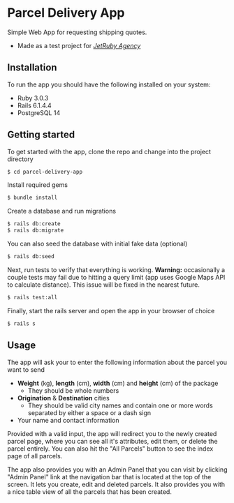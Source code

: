 # Parcel Delivery App
Simple Web App for requesting shipping quotes.
* Made as a test project for [_JetRuby Agency_](https://jetruby.com/)

## Installation
To run the app you should have the following installed on your system:
* Ruby 3.0.3
* Rails 6.1.4.4
* PostgreSQL 14


## Getting started
To get started with the app, clone the repo and change into the project directory
```bash
$ cd parcel-delivery-app
```

Install required gems
```bash
$ bundle install
```

Create a database and run migrations
```bash
$ rails db:create
$ rails db:migrate
```

You can also seed the database with initial fake data (optional)
```bash
$ rails db:seed
```

Next, run tests to verify that everything is working. 
**Warning:** occasionally a couple tests may fail due to hitting a query limit (app uses Google Maps API to calculate distance). This issue will be fixed in the nearest future.
```bash
$ rails test:all
```

Finally, start the rails server and open the app in your browser of choice
```bash
$ rails s
```

## Usage
The app will ask your to enter the following information about the parcel you want to send
* **Weight** (kg), **length** (cm), **width** (cm) and **height** (cm) of the package
  * They should be whole numbers
* **Origination** & **Destination** cities
  * They should be valid city names and contain one or more words separated by either a space or a dash sign
* Your name and contact information


Provided with a valid input, the app will redirect you to the newly created parcel page, where you can see all it's attributes, edit them, or delete the parcel entirely. You can also hit the "All Parcels" button to see the index page of all parcels.

The app also provides you with an Admin Panel that you can visit by clicking "Admin Panel" link at the navigation bar that is located at the top of the screen. It lets you create, edit and deleted parcels. It also provides you with a nice table view of all the parcels that has been created.
